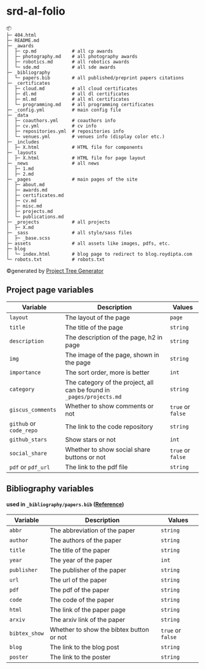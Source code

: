 # srd-al-folio
```
📦
├─ 404.html
├─ README.md
├─ _awards
│  ├─ cp.md             # all cp awards
│  ├─ photography.md    # all photography awards
│  ├─ robotics.md       # all robotics awards
│  └─ sde.md            # all sde awards
├─ _bibliography
│  └─ papers.bib        # all published/preprint papers citations
├─ _certificates
│  ├─ cloud.md          # all cloud certificates
│  ├─ dl.md             # all dl certificates
│  ├─ ml.md             # all ml certificates
│  └─ programming.md    # all programming certificates
├─ _config.yml          # main config file
├─ _data
│  ├─ coauthors.yml     # coauthors info
│  ├─ cv.yml            # cv info
│  ├─ repositories.yml  # repositories info
│  └─ venues.yml        # venues info (display color etc.)
├─ _includes
│  ├─ X.html            # HTML file for components
├─ _layouts
│  ├─ X.html            # HTML file for page layout
├─ _news                # all news
│  ├─ 1.md
│  ├─ 2.md
├─ _pages               # main pages of the site
│  ├─ about.md
│  ├─ awards.md
│  ├─ certificates.md
│  ├─ cv.md
│  ├─ misc.md
│  ├─ projects.md
│  └─ publications.md
├─ _projects            # all projects
│  ├─ X.md
├─ _sass                # all style/sass files
│  ├─ _base.scss
├─ assets               # all assets like images, pdfs, etc.
├─ blog
│  └─ index.html        # blog page to redirect to blog.roydipta.com
└─ robots.txt           # robots.txt
```
©generated by [Project Tree Generator](https://woochanleee.github.io/project-tree-generator)


## Project page variables

| Variable | Description | Values |
| --- | --- | --- |
| `layout` | The layout of the page | `page` |
| `title` | The title of the page | `string` |
| `description` | The description of the page, h2 in page | `string` |
| `img` | The image of the page, shown in the page | `string` |
| `importance` | The sort order, more is better | `int` |
| `category` | The category of the project, all can be found in `_pages/projects.md` | `string` |
| `giscus_comments` | Whether to show comments or not | `true` or `false` |
| `github` or `code_repo` | The link to the code repository | `string` |
| `github_stars` | Show stars or not | `int` |
| `social_share` | Whether to show social share buttons or not | `true` or `false` |
| `pdf` or `pdf_url` | The link to the pdf file | `string` |


## Bibliography variables
#### used in `_bibliography/papers.bib` ([Reference](https://github.com/alshedivat/al-folio?tab=readme-ov-file#publications))

| Variable | Description | Values |
| --- | --- | --- |
| `abbr` | The abbreviation of the paper | `string` |
| `author` | The authors of the paper | `string` |
| `title` | The title of the paper | `string` |
| `year` | The year of the paper | `int` |
| `publisher` | The publisher of the paper | `string` |
| `url` | The url of the paper | `string` |
| `pdf` | The pdf of the paper | `string` |
| `code` | The code of the paper | `string` |
| `html` | The link of the paper page | `string` |
| `arxiv` | The arxiv link of the paper | `string` |
| `bibtex_show` | Whether to show the bibtex button or not | `true` or `false` |
| `blog` | The link to the blog post | `string` |
| `poster` | The link to the poster | `string` |
